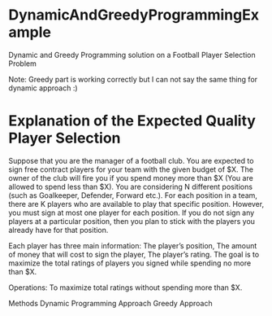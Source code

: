 # DynamicAndGreedyProgrammingExample
Dynamic and Greedy Programming solution on a Football Player Selection Problem

Note: Greedy part is working correctly but I can not say the same thing for dynamic approach :)

# Explanation of the Expected Quality Player Selection

Suppose that you are the manager of a football club. You are expected to sign free contract 
players for your team with the given budget of $X. The owner of the club will fire you if you 
spend money more than $X (You are allowed to spend less than $X). You are considering N 
different positions (such as Goalkeeper, Defender, Forward etc.). For each position in a team, 
there are K players who are available to play that specific position. However, you must sign at 
most one player for each position. If you do not sign any players at a particular position, then 
you plan to stick with the players you already have for that position.

Each player has three main information:
The player’s position,
The amount of money that will cost to sign the player,
The player’s rating.
The goal is to maximize the total ratings of players you signed while spending no more than 
$X.

Operations:
To maximize total ratings without spending more than $X.

Methods
Dynamic Programming Approach
Greedy Approach
